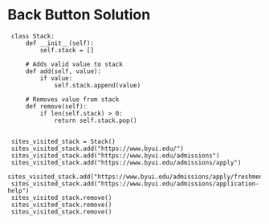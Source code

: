 # Back Button Solution

     class Stack:
         def __init__(self):
             self.stack = []

         # Adds valid value to stack
         def add(self, value):
             if value:
                 self.stack.append(value)

         # Removes value from stack
         def remove(self):
             if len(self.stack) > 0:
                 return self.stack.pop()


     sites_visited_stack = Stack()
     sites_visited_stack.add("https://www.byui.edu/")
     sites_visited_stack.add("https://www.byui.edu/admissions")
     sites_visited_stack.add("https://www.byui.edu/admissions/apply")
     sites_visited_stack.add("https://www.byui.edu/admissions/apply/freshmen")
     sites_visited_stack.add("https://www.byui.edu/admissions/application-help")
     sites_visited_stack.remove()
     sites_visited_stack.remove()
     sites_visited_stack.remove()

